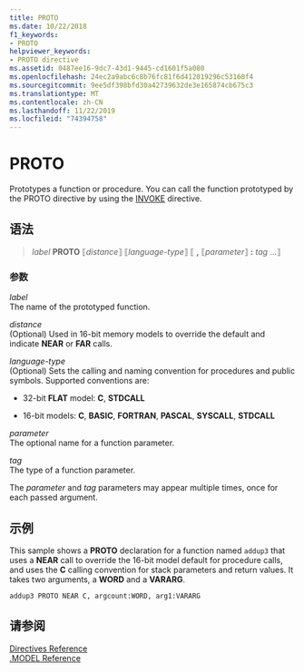 ```yaml
---
title: PROTO
ms.date: 10/22/2018
f1_keywords:
- PROTO
helpviewer_keywords:
- PROTO directive
ms.assetid: 0487ee16-9dc7-43d1-9445-cd1601f5a080
ms.openlocfilehash: 24ec2a9abc6c8b76fc81f6d412019296c53160f4
ms.sourcegitcommit: 9ee5df398bfd30a42739632de3e165874cb675c3
ms.translationtype: MT
ms.contentlocale: zh-CN
ms.lasthandoff: 11/22/2019
ms.locfileid: "74394758"
---
```

# <a name="proto"></a>PROTO

Prototypes a function or procedure. You can call the function prototyped by the PROTO directive by using the [INVOKE](invoke.md) directive.

## <a name="syntax"></a>语法

> *label* **PROTO** ⟦*distance*⟧ ⟦*language-type*⟧ ⟦ __,__ ⟦*parameter*⟧ __:__ *tag* ...⟧

### <a name="parameters"></a>参数

*label*\
The name of the prototyped function.

*distance*\
(Optional) Used in 16-bit memory models to override the default and indicate **NEAR** or **FAR** calls.

*language-type*\
(Optional) Sets the calling and naming convention for procedures and public symbols. Supported conventions are:

- 32-bit **FLAT** model: **C**, **STDCALL**

- 16-bit models: **C**, **BASIC**, **FORTRAN**, **PASCAL**, **SYSCALL**, **STDCALL**

*parameter*\
The optional name for a function parameter.

*tag*\
The type of a function parameter.

The *parameter* and *tag* parameters may appear multiple times, once for each passed argument.

## <a name="example"></a>示例

This sample shows a **PROTO** declaration for a function named `addup3` that uses a **NEAR** call to override the 16-bit model default for procedure calls, and uses the **C** calling convention for stack parameters and return values. It takes two arguments, a **WORD** and a **VARARG**.

```MASM
addup3 PROTO NEAR C, argcount:WORD, arg1:VARARG
```

## <a name="see-also"></a>请参阅

[Directives Reference](directives-reference.md)\
[.MODEL Reference](dot-model.md)
